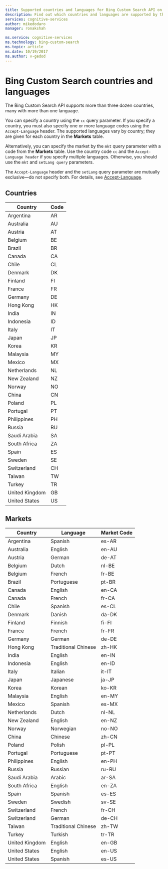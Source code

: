 ```yaml
---
title: Supported countries and languages for Bing Custom Search API on Azure | Microsoft Docs
description: Find out which countries and languages are supported by the Bing Custom Search API.
services: cognitive-services
author: mikedodaro
manager: ronakshah

ms.service: cognitive-services
ms.technology: bing-custom-search
ms.topic: article
ms.date: 10/19/2017
ms.author: v-gedod
---
```

# Bing Custom Search countries and languages

The Bing Custom Search API supports more than three dozen countries, many with more than one language. 

You can specify a country using the `cc` query parameter. If you specify a country, you must also specify one or more language codes using the `Accept-Language` header. The supported languages vary by country; they are given for each country in the **Markets** table.

Alternatively, you can specify the market by the `mkt` query parameter with a code from the **Markets** table. Use the country code `cc` and the `Accept-Language header` if you specify multiple languages. Otherwise, you should use the `mkt` and `setLang query` parameters.

The `Accept-Language` header and the `setLang` query parameter are mutually exclusive—do not specify both. For details, see [Accept-Language](https://docs.microsoft.com/en-us/rest/api/cognitiveservices/bing-custom-search-api-v7-reference#acceptlanguage).

## Countries

|Country|Code|
|-------|----|
|Argentina|AR|
|Australia|AU|
|Austria|AT|
|Belgium|BE|
|Brazil|BR|
|Canada|CA|
|Chile|CL|
|Denmark|DK|
|Finland|FI|
|France|FR|
|Germany|DE|
|Hong Kong|HK|
|India|IN|
|Indonesia|ID|
|Italy|IT|
|Japan|JP|
|Korea|KR|
|Malaysia|MY|
|Mexico|MX|
|Netherlands|NL|
|New Zealand|NZ|
|Norway|NO|
|China|CN|
|Poland|PL|
|Portugal|PT|
|Philippines|PH|
|Russia|RU|
|Saudi Arabia|SA|
|South Africa|ZA|
|Spain|ES|
|Sweden|SE|
|Switzerland|CH|
|Taiwan|TW|
|Turkey|TR|
|United Kingdom|GB|
|United States|US|


## Markets

|    Country     |      Language       | Market Code |
|----------------|---------------------|-------------|
|   Argentina    |       Spanish       |    es-AR    |
|   Australia    |       English       |    en-AU    |
|    Austria     |       German        |    de-AT    |
|    Belgium     |        Dutch        |    nl-BE    |
|    Belgium     |       French        |    fr-BE    |
|     Brazil     |     Portuguese      |    pt-BR    |
|     Canada     |       English       |    en-CA    |
|     Canada     |       French        |    fr-CA    |
|     Chile      |       Spanish       |    es-CL    |
|    Denmark     |       Danish        |    da-DK    |
|    Finland     |       Finnish       |    fi-FI    |
|     France     |       French        |    fr-FR    |
|    Germany     |       German        |    de-DE    |
|   Hong Kong    | Traditional Chinese |    zh-HK    |
|     India      |       English       |    en-IN    |
|   Indonesia    |       English       |    en-ID    |
|     Italy      |       Italian       |    it-IT    |
|     Japan      |      Japanese       |    ja-JP    |
|     Korea      |       Korean        |    ko-KR    |
|    Malaysia    |       English       |    en-MY    |
|     Mexico     |       Spanish       |    es-MX    |
|  Netherlands   |        Dutch        |    nl-NL    |
|  New Zealand   |       English       |    en-NZ    |
|     Norway     |      Norwegian      |    no-NO    |
|     China      |       Chinese       |    zh-CN    |
|     Poland     |       Polish        |    pl-PL    |
|    Portugal    |     Portuguese      |    pt-PT    |
|  Philippines   |       English       |    en-PH    |
|     Russia     |       Russian       |    ru-RU    |
|  Saudi Arabia  |       Arabic        |    ar-SA    |
|  South Africa  |       English       |    en-ZA    |
|     Spain      |       Spanish       |    es-ES    |
|     Sweden     |       Swedish       |    sv-SE    |
|  Switzerland   |       French        |    fr-CH    |
|  Switzerland   |       German        |    de-CH    |
|     Taiwan     | Traditional Chinese |    zh-TW    |
|     Turkey     |       Turkish       |    tr-TR    |
| United Kingdom |       English       |    en-GB    |
| United States  |       English       |    en-US    |
| United States  |       Spanish       |    es-US    |

